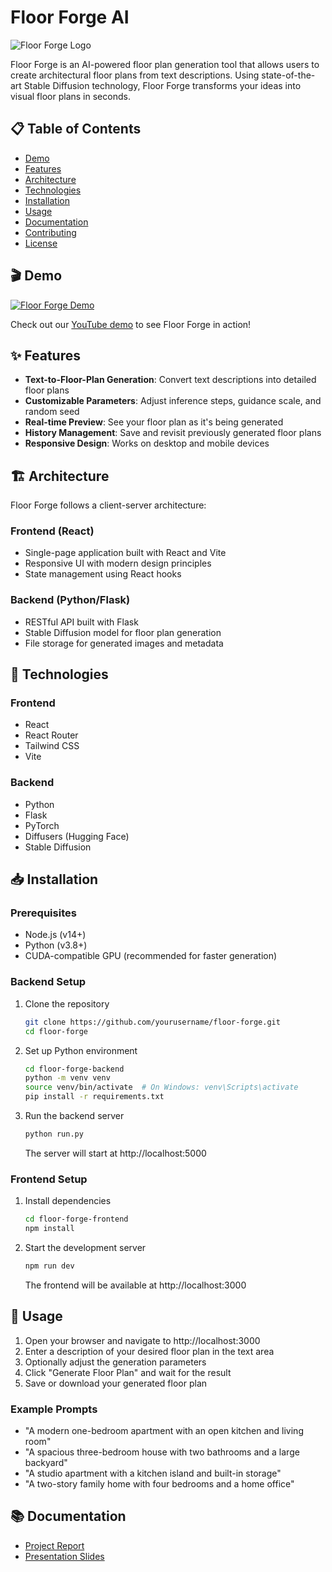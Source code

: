 # Floor Forge AI

![Floor Forge Logo](https://img.shields.io/badge/Floor-Forge-blue)

Floor Forge is an AI-powered floor plan generation tool that allows users to create architectural floor plans from text descriptions. Using state-of-the-art Stable Diffusion technology, Floor Forge transforms your ideas into visual floor plans in seconds.

## 📋 Table of Contents

- [Demo](#-demo)
- [Features](#-features)
- [Architecture](#-architecture)
- [Technologies](#-technologies)
- [Installation](#-installation)
- [Usage](#-usage)
- [Documentation](#-documentation)
- [Contributing](#-contributing)
- [License](#-license)

## 🎬 Demo

[![Floor Forge Demo](https://img.shields.io/badge/YouTube-Demo-red)](https://youtube.com/your-demo-link)

Check out our [YouTube demo](https://youtu.be/Qy2p5deY8kc) to see Floor Forge in action!

## ✨ Features

- **Text-to-Floor-Plan Generation**: Convert text descriptions into detailed floor plans
- **Customizable Parameters**: Adjust inference steps, guidance scale, and random seed
- **Real-time Preview**: See your floor plan as it's being generated
- **History Management**: Save and revisit previously generated floor plans
- **Responsive Design**: Works on desktop and mobile devices

## 🏗️ Architecture

Floor Forge follows a client-server architecture:

### Frontend (React)

- Single-page application built with React and Vite
- Responsive UI with modern design principles
- State management using React hooks

### Backend (Python/Flask)

- RESTful API built with Flask
- Stable Diffusion model for floor plan generation
- File storage for generated images and metadata

## 🔧 Technologies

### Frontend

- React
- React Router
- Tailwind CSS
- Vite

### Backend

- Python
- Flask
- PyTorch
- Diffusers (Hugging Face)
- Stable Diffusion

## 📥 Installation

### Prerequisites

- Node.js (v14+)
- Python (v3.8+)
- CUDA-compatible GPU (recommended for faster generation)

### Backend Setup

1. Clone the repository

   ```bash
   git clone https://github.com/yourusername/floor-forge.git
   cd floor-forge
   ```

2. Set up Python environment

   ```bash
   cd floor-forge-backend
   python -m venv venv
   source venv/bin/activate  # On Windows: venv\Scripts\activate
   pip install -r requirements.txt
   ```

3. Run the backend server
   ```bash
   python run.py
   ```
   The server will start at http://localhost:5000

### Frontend Setup

1. Install dependencies

   ```bash
   cd floor-forge-frontend
   npm install
   ```

2. Start the development server
   ```bash
   npm run dev
   ```
   The frontend will be available at http://localhost:3000

## 🚀 Usage

1. Open your browser and navigate to http://localhost:3000
2. Enter a description of your desired floor plan in the text area
3. Optionally adjust the generation parameters
4. Click "Generate Floor Plan" and wait for the result
5. Save or download your generated floor plan

### Example Prompts

- "A modern one-bedroom apartment with an open kitchen and living room"
- "A spacious three-bedroom house with two bathrooms and a large backyard"
- "A studio apartment with a kitchen island and built-in storage"
- "A two-story family home with four bedrooms and a home office"

## 📚 Documentation

- [Project Report](https://docs.google.com/document/d/1aHJL8Iud8FiWZr9D3W1cL8oal7qwU1uqFO65g7y925s/edit?usp=sharing)
- [Presentation Slides](https://docs.google.com/presentation/d/1AQgPd731rvh8xMPizHvbTUh82BYsb3mH6AHezWmgtnc/edit?usp=sharing)
